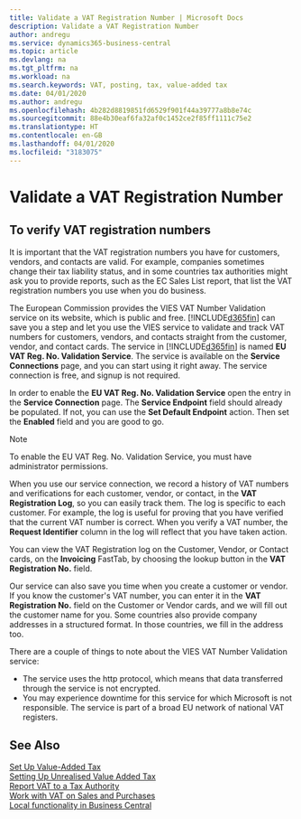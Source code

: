 ```yaml
---
title: Validate a VAT Registration Number | Microsoft Docs
description: Validate a VAT Registration Number
author: andregu
ms.service: dynamics365-business-central
ms.topic: article
ms.devlang: na
ms.tgt_pltfrm: na
ms.workload: na
ms.search.keywords: VAT, posting, tax, value-added tax
ms.date: 04/01/2020
ms.author: andregu
ms.openlocfilehash: 4b282d8819851fd6529f901f44a39777a8b8e74c
ms.sourcegitcommit: 88e4b30eaf6fa32af0c1452ce2f85ff1111c75e2
ms.translationtype: HT
ms.contentlocale: en-GB
ms.lasthandoff: 04/01/2020
ms.locfileid: "3183075"
---
```

# <a name="validate-a-vat-registration-number"></a>Validate a VAT Registration Number

## <a name="to-verify-vat-registration-numbers"></a>To verify VAT registration numbers
It is important that the VAT registration numbers you have for customers, vendors, and contacts are valid. For example, companies sometimes change their tax liability status, and in some countries tax authorities might ask you to provide reports, such as the EC Sales List report, that list the VAT registration numbers you use when you do business.

The European Commission provides the VIES VAT Number Validation service on its website, which is public and free. [!INCLUDE[d365fin](includes/d365fin_md.md)] can save you a step and let you use the VIES service to validate and track VAT numbers for customers, vendors, and contacts straight from the customer, vendor, and contact cards. The service in [!INCLUDE[d365fin](includes/d365fin_md.md)] is named **EU VAT Reg. No. Validation Service**. The service is available on the **Service Connections** page, and you can start using it right away. The service connection is free, and signup is not required.

In order to enable the **EU VAT Reg. No. Validation Service** open the entry in the **Service Connection** page. The **Service Endpoint** field should already be populated. If not, you can use the **Set Default Endpoint** action. Then set the **Enabled** field and you are good to go.

> [!Note]
> To enable the EU VAT Reg. No. Validation Service, you must have administrator permissions.

When you use our service connection, we record a history of VAT numbers and verifications for each customer, vendor, or contact, in the **VAT Registration Log**, so you can easily track them. The log is specific to each customer. For example, the log is useful for proving that you have verified that the current VAT number is correct. When you verify a VAT number, the **Request Identifier** column in the log will reflect that you have taken action.

You can view the VAT Registration log on the Customer, Vendor, or Contact cards, on the **Invoicing** FastTab, by choosing the lookup button in the **VAT Registration No.** field.  

Our service can also save you time when you create a customer or vendor. If you know the customer's VAT number, you can enter it in the **VAT Registration No.** field on the Customer or Vendor cards, and we will fill out the customer name for you. Some countries also provide company addresses in a structured format. In those countries, we fill in the address too.  

There are a couple of things to note about the VIES VAT Number Validation service:

* The service uses the http protocol, which means that data transferred through the service is not encrypted.  
* You may experience downtime for this service for which Microsoft is not responsible. The service is part of a broad EU network of national VAT registers.

## <a name="see-also"></a>See Also  
[Set Up Value-Added Tax](finance-setup-vat.md)  
[Setting Up Unrealised Value Added Tax](finance-setup-unrealized-vat.md)      
[Report VAT to a Tax Authority](finance-how-report-vat.md)  
[Work with VAT on Sales and Purchases](finance-work-with-vat.md)  
[Local functionality in Business Central](about-localization.md)
